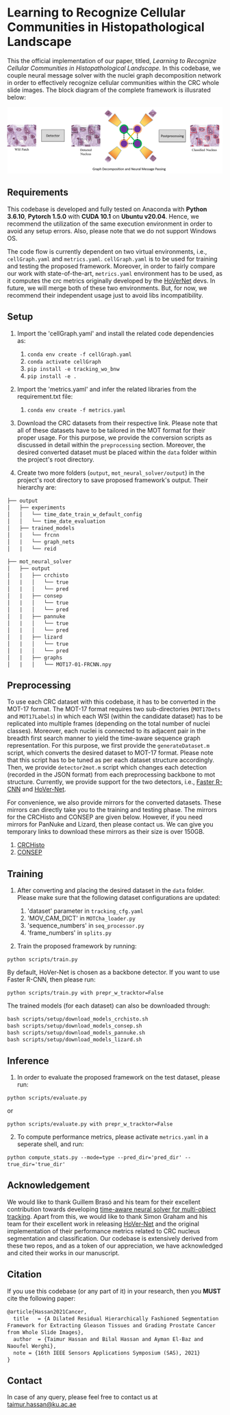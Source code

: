 # Learning to Recognize Cellular Communities in Histopathological Landscape

This the official implementation of our paper, titled, *Learning to Recognize Cellular Communities in Histopathological Landscape*. In this codebase, we couple neural message solver with the nuclei graph decomposition network in order to effectively recognize cellular communities within the CRC whole slide images. The block diagram of the complete framework is illusrated below: 

![Block_Diagram](images/B_D_.png)

## Requirements
This codebase is developed and fully tested on Anaconda with **Python 3.6.10**, **Pytorch 1.5.0** with **CUDA 10.1** on **Ubuntu v20.04**. Hence, we recommend the utilization of the same execution environment in order to avoid any setup errors. Also, please note that we do not support Windows OS. 

The code flow is currently dependent on two virtual environments, i.e., `cellGraph.yaml` and `metrics.yaml`. `cellGraph.yaml` is to be used for training and testing the proposed framework. Moreover, in order to fairly compare our work with state-of-the-art, `metrics.yaml` environment has to be used, as it computes the crc metrics originally developed by the [HoVerNet](https://github.com/vqdang/hover_net) devs. In future, we will merge both of these two environments. But, for now, we recommend their independent usage just to avoid libs incompatibility.   

## Setup

1. Import the 'cellGraph.yaml' and install the related code dependencies as:
    1. `conda env create -f cellGraph.yaml`
    2. `conda activate cellGraph`
    3. `pip install -e tracking_wo_bnw`
    4. `pip install -e .`

2. Import the 'metrics.yaml' and infer the related libraries from the requirement.txt file:
   1. `conda env create -f metrics.yaml`
    
3. Download the CRC datasets from their respective link. Please note that all of these datasets have to be tailored in the MOT format for their proper usage. For this purpose, we provide the conversion scripts as discussed in detail within the `preprocessing` section. Moreover, the desired converted dataset must be placed within the `data` folder within the project's root directory.

4. Create two more folders (`output`, `mot_neural_solver/output`) in the project's root directory to save proposed framework's output. Their hierarchy are:

```
├── output
│   ├── experiments
│   │   └── time_date_train_w_default_config
│   │   └── time_date_evaluation
│   ├── trained_models
│   |   └── frcnn
│   |   └── graph_nets
│   |   └── reid

```

```
├── mot_neural_solver
│   ├── output
│   |   ├── crchisto
│   |   │   └── true
│   |   │   └── pred
│   |   ├── consep
│   |   │   └── true
│   |   │   └── pred
│   |   ├── pannuke
│   |   │   └── true
│   |   │   └── pred
│   |   ├── lizard
│   |   │   └── true
│   |   │   └── pred
│   |   ├── graphs
│   |   │   └── MOT17-01-FRCNN.npy

```

## Preprocessing
To use each CRC dataset with this codebase, it has to be converted in the MOT-17 format. The MOT-17 format requires two sub-directories (`MOT17Dets` and `MOT17Labels`) in which each WSI (within the candidate dataset) has to be replicated into multiple frames (depending on the total number of nuclei classes). Moreover, each nuclei is connected to its adjacent pair in the breadth first search manner to yield the time-aware sequence graph representation. For this purpose, we first provide the `generateDataset.m` script, which converts the desired dataset to MOT-17 format. Please note that this script has to be tuned as per each dataset structure accordingly. Then, we provide `detector2mot.m` script which changes each detection (recorded in the JSON format) from each preprocessing backbone to mot structure. Currently, we provide support for the two detectors, i.e., [Faster R-CNN](https://github.com/facebookresearch/detectron2) and [HoVer-Net](https://github.com/vqdang/hover_net).  

For convenience, we also provide mirrors for the converted datasets. These mirrors can directly take you to the training and testing phase. The mirrors for the CRCHisto and CONSEP are given below. However, if you need mirrors for PanNuke and Lizard, then please contact us. We can give you temporary links to download these mirrors as their size is over 150GB.
   1. [CRCHisto]()
   2. [CONSEP]()

## Training
1. After converting and placing the desired dataset in the `data` folder. Please make sure that the following dataset configurations are updated:
   1. 'dataset' parameter in `tracking_cfg.yaml`
   2. 'MOV_CAM_DICT' in `MOTCha_loader.py`
   3. 'sequence_numbers' in `seq_processor.py`
   4. 'frame_numbers' in `splits.py`

2. Train the proposed framework by running:
```
python scripts/train.py 
```
By default, HoVer-Net is chosen as a backbone detector. If you want to use Faster R-CNN, then please run:
```
python scripts/train.py with prepr_w_tracktor=False
```

The trained models (for each dataset) can also be downloaded through:
```
bash scripts/setup/download_models_crchisto.sh
bash scripts/setup/download_models_consep.sh
bash scripts/setup/download_models_pannuke.sh
bash scripts/setup/download_models_lizard.sh
```

## Inference
1. In order to evaluate the proposed framework on the test dataset, please run:
```
python scripts/evaluate.py 
```
or
```
python scripts/evaluate.py with prepr_w_tracktor=False
```
2. To compute performance metrics, please activate `metrics.yaml` in a seperate shell, and run:
```
python compute_stats.py --mode=type --pred_dir='pred_dir' --true_dir='true_dir'
```
## Acknowledgement
We would like to thank Guillem Brasó and his team for their excellent contribution towards developing [time-aware neural solver for multi-object tracking](https://github.com/dvl-tum/mot_neural_solver). Apart from this, we would like to thank Simon Graham and his team for their excellent work in releasing [HoVer-Net](https://github.com/vqdang/hover_net) and the original implementation of their performance metrics related to CRC nucleus segmentation and classification. Our codebase is extensively derived from these two repos, and as a token of our appreciation, we have acknowledged and cited their works in our manuscript.

## Citation
If you use this codebase (or any part of it) in your research, then you **MUST** cite the following paper:
```
@article{Hassan2021Cancer,
  title   = {A Dilated Residual Hierarchically Fashioned Segmentation Framework for Extracting Gleason Tissues and Grading Prostate Cancer from Whole Slide Images},
  author  = {Taimur Hassan and Bilal Hassan and Ayman El-Baz and Naoufel Werghi},
  note = {16th IEEE Sensors Applications Symposium (SAS), 2021}
}
```
## Contact
In case of any query, please feel free to contact us at taimur.hassan@ku.ac.ae



